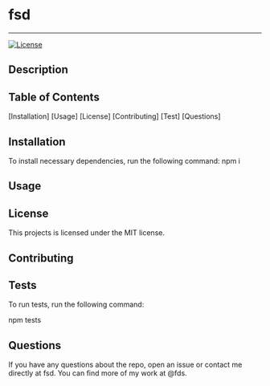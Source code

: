 
# fsd
---
[![License](https://img.shields.io/badge/MIT-blue.svg)](https://opensource.org/licenses/MIT)
## Description

## Table of Contents
[Installation]
[Usage]
[License]
[Contributing]
[Test]
[Questions]
## Installation
To install necessary dependencies, run the following command:
npm i

## Usage


## License
This projects is licensed under the MIT license.
## Contributing


## Tests

To run tests, run the following command:

npm tests
    
## Questions 

If you have any questions about the repo, open an issue or contact me directly at fsd. You can find more of my work at @fds.
